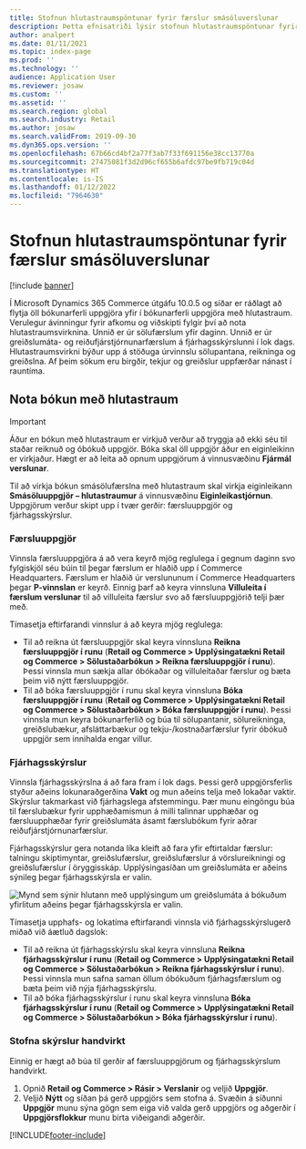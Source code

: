 ```yaml
---
title: Stofnun hlutastraumspöntunar fyrir færslur smásöluverslunar
description: Þetta efnisatriði lýsir stofnun hlutastraumspöntunar fyrir færslur verslunar í Microsoft Dynamics 365 Commerce.
author: analpert
ms.date: 01/11/2021
ms.topic: index-page
ms.prod: ''
ms.technology: ''
audience: Application User
ms.reviewer: josaw
ms.custom: ''
ms.assetid: ''
ms.search.region: global
ms.search.industry: Retail
ms.author: josaw
ms.search.validFrom: 2019-09-30
ms.dyn365.ops.version: ''
ms.openlocfilehash: 67b66cd4bf2a77f3ab7f33f691156e38cc13770a
ms.sourcegitcommit: 27475081f3d2d96cf655b6afdc97be9fb719c04d
ms.translationtype: HT
ms.contentlocale: is-IS
ms.lasthandoff: 01/12/2022
ms.locfileid: "7964630"
---
```

# <a name="trickle-feed-based-order-creation-for-retail-store-transactions"></a>Stofnun hlutastraumspöntunar fyrir færslur smásöluverslunar

[!include [banner](includes/banner.md)]

Í Microsoft Dynamics 365 Commerce útgáfu 10.0.5 og síðar er ráðlagt að flytja öll bókunarferli uppgjöra yfir í bókunarferli uppgjöra með hlutastraum. Verulegur ávinningur fyrir afkomu og viðskipti fylgir því að nota hlutastraumsvirknina. Unnið er úr sölufærslum yfir daginn. Unnið er úr greiðslumáta- og reiðufjárstjórnunarfærslum á fjárhagsskýrslunni í lok dags. Hlutastraumsvirkni býður upp á stöðuga úrvinnslu sölupantana, reikninga og greiðslna. Af þeim sökum eru birgðir, tekjur og greiðslur uppfærðar nánast í rauntíma.

## <a name="use-trickle-feed-based-posting"></a>Nota bókun með hlutastraum

> [!IMPORTANT]
> Áður en bókun með hlutastraum er virkjuð verður að tryggja að ekki séu til staðar reiknuð og óbókuð uppgjör. Bóka skal öll uppgjör áður en eiginleikinn er virkjaður. Hægt er að leita að opnum uppgjörum á vinnusvæðinu **Fjármál verslunar**.

Til að virkja bókun smásölufærslna með hlutastraum skal virkja eiginleikann **Smásöluuppgjör – hlutastraumur** á vinnusvæðinu **Eiginleikastjórnun**. Uppgjörum verður skipt upp í tvær gerðir: færsluuppgjör og fjárhagsskýrslur.

### <a name="transactional-statements"></a>Færsluuppgjör

Vinnsla færsluuppgjöra á að vera keyrð mjög reglulega í gegnum daginn svo fylgiskjöl séu búin til þegar færslum er hlaðið upp í Commerce Headquarters. Færslum er hlaðið úr verslununum í Commerce Headquarters þegar **P-vinnslan** er keyrð. Einnig þarf að keyra vinnsluna **Villuleita í færslum verslunar** til að villuleita færslur svo að færsluuppgjörið telji þær með.

Tímasetja eftirfarandi vinnslur á að keyra mjög reglulega:

- Til að reikna út færsluuppgjör skal keyra vinnsluna **Reikna færsluuppgjör í runu** (**Retail og Commerce \> Upplýsingatækni Retail og Commerce \> Sölustaðarbókun \> Reikna færsluuppgjör í runu**). Þessi vinnsla mun sækja allar óbókaðar og villuleitaðar færslur og bæta þeim við nýtt færsluuppgjör.
- Til að bóka færsluuppgjör í runu skal keyra vinnsluna **Bóka færsluuppgjör í runu** (**Retail og Commerce \> Upplýsingatækni Retail og Commerce \> Sölustaðarbókun \> Bóka færsluuppgjör í runu**). Þessi vinnsla mun keyra bókunarferlið og búa til sölupantanir, sölureikninga, greiðslubækur, afsláttarbækur og tekju-/kostnaðarfærslur fyrir óbókuð uppgjör sem innihalda engar villur. 

### <a name="financial-statements"></a>Fjárhagsskýrslur

Vinnsla fjárhagsskýrslna á að fara fram í lok dags. Þessi gerð uppgjörsferlis styður aðeins lokunaraðgerðina **Vakt** og mun aðeins telja með lokaðar vaktir. Skýrslur takmarkast við fjárhagslega afstemmingu. Þær munu eingöngu búa til færslubækur fyrir upphæðamismun á milli talinnar upphæðar og færsluupphæðar fyrir greiðslumáta ásamt færslubókum fyrir aðrar reiðufjárstjórnunarfærslur.

Fjárhagsskýrslur gera notanda líka kleift að fara yfir eftirtaldar færslur: talningu skiptimyntar, greiðslufærslur, greiðslufærslur á vörslureikningi og greiðslufærslur í öryggisskáp. Upplýsingasíðan um greiðslumáta er aðeins sýnileg þegar fjárhagsskýrsla er valin.

![Mynd sem sýnir hlutann með upplýsingum um greiðslumáta á bókuðum yfirlitum aðeins þegar fjárhagsskýrsla er valin.](./media/Trickle-feed-posted-statements-transaction-view.png)

Tímasetja upphafs- og lokatíma eftirfarandi vinnsla við fjárhagsskýrslugerð miðað við áætluð dagslok:

- Til að reikna út fjárhagsskýrslu skal keyra vinnsluna **Reikna fjárhagsskýrslur í runu** (**Retail og Commerce \> Upplýsingatækni Retail og Commerce \> Sölustaðarbókun \> Reikna fjárhagsskýrslur í runu**). Þessi vinnsla mun safna saman öllum óbókuðum fjárhagsfærslum og bæta þeim við nýja fjárhagsskýrslu.
- Til að bóka fjárhagsskýrslur í runu skal keyra vinnsluna **Bóka fjárhagsskýrslur í runu** (**Retail og Commerce \> Upplýsingatækni Retail og Commerce \> Sölustaðarbókun \> Bóka fjárhagsskýrslur í runu**).

### <a name="manually-create-statements"></a>Stofna skýrslur handvirkt

Einnig er hægt að búa til gerðir af færsluuppgjörum og fjárhagsskýrslum handvirkt. 

1. Opnið **Retail og Commerce \> Rásir \> Verslanir** og veljið **Uppgjör**. 
2. Veljið **Nýtt** og síðan þá gerð uppgjörs sem stofna á. Svæðin á síðunni **Uppgjör** munu sýna gögn sem eiga við valda gerð uppgjörs og aðgerðir í **Uppgjörsflokkur** munu birta viðeigandi aðgerðir.

[!INCLUDE[footer-include](../includes/footer-banner.md)]
